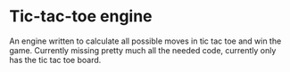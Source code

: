 # Tic-tac-toe engine
An engine written to calculate all possible moves in tic tac toe and win the game. Currently missing pretty much all the needed code, currently only has the tic tac toe board.
